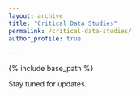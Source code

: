 ```yaml
---
layout: archive
title: "Critical Data Studies"
permalink: /critical-data-studies/
author_profile: true

---
```

{% include base_path %}

<style>
  h3 {
    border-bottom: 2px solid black;
    font-weight: bold;
    padding-bottom: 10px; /* Space between text and the line */
  }
</style>

Stay tuned for updates.

